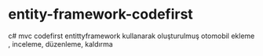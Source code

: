 # entity-framework-codefirst
c# mvc  codefirst entittyframework kullanarak oluşturulmuş otomobil ekleme , inceleme, düzenleme, kaldırma 
